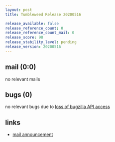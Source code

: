 ```yaml
---
layout: post
title: Tumbleweed Release 20200516

release_available: false
release_reference_count: 0
release_reference_count_mail: 0
release_score: 98
release_stability_level: pending
release_version: 20200516
---
```


## mail (0:0)

no relevant mails

## bugs (0)

<!--more-->

no relevant bugs due to [loss of bugzilla API access](https://bugzilla.opensuse.org/show_bug.cgi?id=1157722)



## links

- [mail announcement](https://lists.opensuse.org/opensuse-factory/2020-05/msg00200.html)
